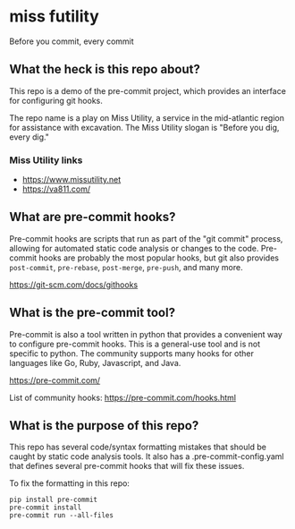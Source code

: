 # miss futility
Before you commit, every commit

## What the heck is this repo about?

This repo is a demo of the pre-commit project, which provides an interface for configuring git hooks.

The repo name is a play on Miss Utility, a service in the mid-atlantic region for assistance with excavation.
The Miss Utility slogan is "Before you dig, every dig."

### Miss Utility links

- https://www.missutility.net
- https://va811.com/

## What are pre-commit hooks?

Pre-commit hooks are scripts that run as part of the "git commit" process, allowing for automated static code analysis or changes to the code.
Pre-commit hooks are probably the most popular hooks, but git also provides `post-commit`, `pre-rebase`, `post-merge`, `pre-push`, and many more.

https://git-scm.com/docs/githooks

## What is the pre-commit tool?

Pre-commit is also a tool written in python that provides a convenient way to configure pre-commit hooks. This is a general-use tool
and is not specific to python. The community supports many hooks for other languages like Go, Ruby, Javascript, and Java.

https://pre-commit.com/

List of community hooks: https://pre-commit.com/hooks.html

## What is the purpose of this repo?

This repo has several code/syntax formatting mistakes that should be caught by static code analysis tools.
It also has a .pre-commit-config.yaml that defines several pre-commit hooks that will fix these issues.

To fix the formatting in this repo:

```
pip install pre-commit
pre-commit install
pre-commit run --all-files
```
